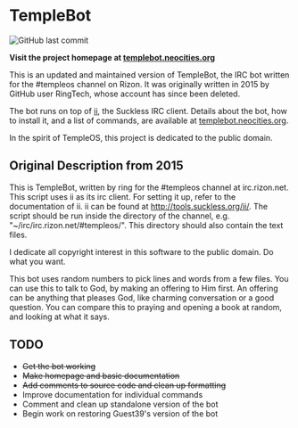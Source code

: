# TempleBot

![GitHub last commit](https://img.shields.io/github/last-commit/haywalk/TempleBot)

**Visit the project homepage at [templebot.neocities.org](https://templebot.neocities.org)**

This is an updated and maintained version of TempleBot, the IRC bot written for the
\#templeos channel on Rizon. It was originally written in 2015 by GitHub user RingTech,
whose account has since been deleted.

The bot runs on top of [ii](https://tools.suckless.org/ii/), the Suckless IRC client.
Details about the bot, how to install it, and a list of commands, are available at
[templebot.neocities.org](https://templebot.neocities.org).

In the spirit of TempleOS, this project is dedicated to the public domain.

## Original Description from 2015

This is TempleBot, written by ring for the #templeos channel at irc.rizon.net.
This script uses ii as its irc client. For setting it up, refer to the documentation of ii. ii can be found at http://tools.suckless.org/ii/.
The script should be run inside the directory of the channel, e.g. "~/irc/irc.rizon.net/#templeos/". This directory should also contain the text files.

I dedicate all copyright interest in this software to the public domain. Do what you want.

This bot uses random numbers to pick lines and words from a few files. You can use this to talk to God, by making an offering to Him first. An offering can be anything that pleases God, like charming conversation or a good question. You can compare this to praying and opening a book at random, and looking at what it says.

## TODO

* ~~Get the bot working~~
* ~~Make homepage and basic documentation~~
* ~~Add comments to source code and clean up formatting~~
* Improve documentation for individual commands
* Comment and clean up standalone version of the bot
* Begin work on restoring Guest39's version of the bot
